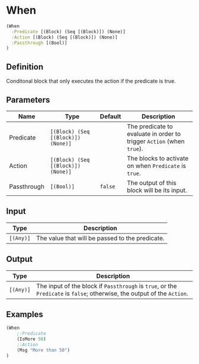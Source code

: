 # When

```clojure
(When
  :Predicate [(Block) (Seq [(Block)]) (None)]
  :Action [(Block) (Seq [(Block)]) (None)]
  :Passthrough [(Bool)]
)
```

## Definition
Conditonal block that only executes the action if the predicate is true.


## Parameters
| Name | Type | Default | Description |
|------|------|---------|-------------|
| Predicate | `[(Block) (Seq [(Block)]) (None)]` |  | The predicate to evaluate in order to trigger `Action` (when `true`). |
| Action | `[(Block) (Seq [(Block)]) (None)]` |  | The blocks to activate on when `Predicate` is `true`. |
| Passthrough | `[(Bool)]` | `false` | The output of this block will be its input. |


## Input
| Type | Description |
|------|-------------|
| `[(Any)]` | The value that will be passed to the predicate. |


## Output
| Type | Description |
|------|-------------|
| `[(Any)]` | The input of the block if `Passthrough` is `true`, or the `Predicate` is `false`; otherwise, the output of the `Action`. |


## Examples

```clojure
(When
    ;:Predicate
    (IsMore 50)
    ;:Action
    (Msg "More than 50")
)
```
